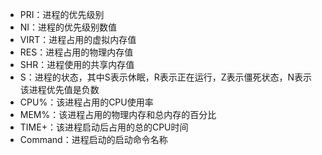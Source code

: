 - PRI：进程的优先级别
- NI：进程的优先级别数值
- VIRT：进程占用的虚拟内存值
- RES：进程占用的物理内存值
- SHR：进程使用的共享内存值
- S：进程的状态，其中S表示休眠，R表示正在运行，Z表示僵死状态，N表示该进程优先值是负数
- CPU%：该进程占用的CPU使用率
- MEM%：该进程占用的物理内存和总内存的百分比
- TIME+：该进程启动后占用的总的CPU时间
- Command：进程启动的启动命令名称
